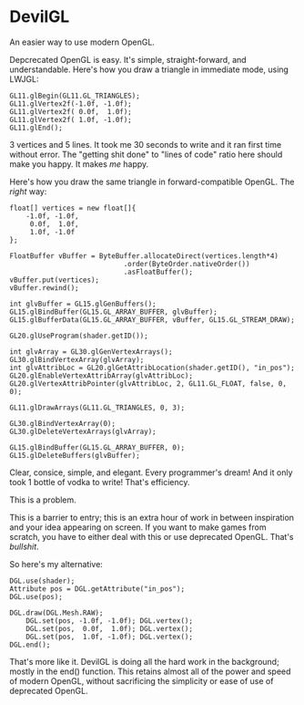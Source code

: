 DevilGL
=======

An easier way to use modern OpenGL.

Depcrecated OpenGL is easy. It's simple, straight-forward, and understandable.
Here's how you draw a triangle in immediate mode, using LWJGL:

    GL11.glBegin(GL11.GL_TRIANGLES);
    GL11.glVertex2f(-1.0f, -1.0f);
    GL11.glVertex2f( 0.0f,  1.0f);
    GL11.glVertex2f( 1.0f, -1.0f);
    GL11.glEnd();

3 vertices and 5 lines. It took me 30 seconds to write and it ran first time without error.
The "getting shit done" to "lines of code" ratio here should make you happy. It makes *me* happy.

Here's how you draw the same triangle in forward-compatible OpenGL. The *right* way:

    float[] vertices = new float[]{
        -1.0f, -1.0f,
         0.0f,  1.0f,
         1.0f, -1.0f
    };

    FloatBuffer vBuffer = ByteBuffer.allocateDirect(vertices.length*4)
                                .order(ByteOrder.nativeOrder())
                                .asFloatBuffer();
    vBuffer.put(vertices);
    vBuffer.rewind();

    int glvBuffer = GL15.glGenBuffers();
    GL15.glBindBuffer(GL15.GL_ARRAY_BUFFER, glvBuffer);
    GL15.glBufferData(GL15.GL_ARRAY_BUFFER, vBuffer, GL15.GL_STREAM_DRAW);

    GL20.glUseProgram(shader.getID());

    int glvArray = GL30.glGenVertexArrays();
    GL30.glBindVertexArray(glvArray);
    int glvAttribLoc = GL20.glGetAttribLocation(shader.getID(), "in_pos");
    GL20.glEnableVertexAttribArray(glvAttribLoc);
    GL20.glVertexAttribPointer(glvAttribLoc, 2, GL11.GL_FLOAT, false, 0, 0);

    GL11.glDrawArrays(GL11.GL_TRIANGLES, 0, 3);

    GL30.glBindVertexArray(0);
    GL30.glDeleteVertexArrays(glvArray);

    GL15.glBindBuffer(GL15.GL_ARRAY_BUFFER, 0);
    GL15.glDeleteBuffers(glvBuffer);

Clear, consice, simple, and elegant. Every programmer's dream! And it only took 1 bottle of vodka to write! That's efficiency.

This is a problem.

This is a barrier to entry; this is an extra hour of work in between inspiration and your idea appearing on screen. If you want to make games from scratch, you have to either deal with this or use deprecated OpenGL. That's *bullshit*.

So here's my alternative:

    DGL.use(shader);
    Attribute pos = DGL.getAttribute("in_pos");
    DGL.use(pos);

    DGL.draw(DGL.Mesh.RAW);
        DGL.set(pos, -1.0f, -1.0f); DGL.vertex();
        DGL.set(pos,  0.0f,  1.0f); DGL.vertex();
        DGL.set(pos,  1.0f, -1.0f); DGL.vertex();
    DGL.end();

That's more like it. DevilGL is doing all the hard work in the background; mostly in the end() function. This retains almost all of the power and speed of modern OpenGL, without sacrificing the simplicity or ease of use of deprecated OpenGL.
